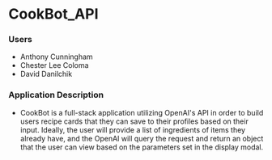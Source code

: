 # CookBot_API


### Users
* Anthony Cunningham
* Chester Lee Coloma
* David Danilchik

### Application Description

* CookBot is a full-stack application utilizing OpenAI's API in order to build users recipe cards that they can save to their profiles based on their input. Ideally, the user will provide a list of ingredients of items they already have, and the OpenAI will query the request and return an object that the user can view based on the parameters set in the display modal. 
